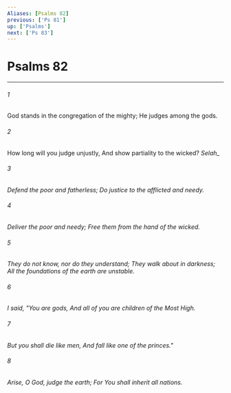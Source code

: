 ```yaml
---
Aliases: [Psalms 82]
previous: ['Ps 81']
up: ['Psalms']
next: ['Ps 83']
---
```

# Psalms 82

***


###### 1 
God stands in the congregation of the mighty; He judges among the gods. 

###### 2 
How long will you judge unjustly, And show partiality to the wicked? <i class="selah">Selah_ 

###### 3 
Defend the poor and fatherless; Do justice to the afflicted and needy. 

###### 4 
Deliver the poor and needy; Free _them_ from the hand of the wicked. 

###### 5 
They do not know, nor do they understand; They walk about in darkness; All the foundations of the earth are unstable. 

###### 6 
I said, "You _are_ gods, And all of you _are_ children of the Most High. 

###### 7 
But you shall die like men, And fall like one of the princes." 

###### 8 
Arise, O God, judge the earth; For You shall inherit all nations.
